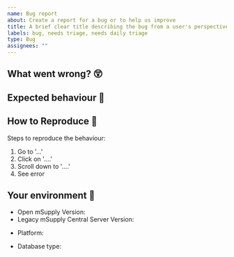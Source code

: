 ```yaml
---
name: Bug report
about: Create a report for a bug or to help us improve
title: A brief clear title describing the bug from a user's perspective
labels: bug, needs triage, needs daily triage
type: Bug
assignees: ""
---
```


## What went wrong? 😲

<!-- Provide a clear and concise description of what the bug is. Screenshots are helpful! -->

## Expected behaviour 🤔

## How to Reproduce 🔨

Steps to reproduce the behaviour:

1. Go to '...'
2. Click on '....'
3. Scroll down to '....'
4. See error

## Your environment 🌱

<!-- e.g. 1.2.3 -->

- Open mSupply Version:
- Legacy mSupply Central Server Version:
<!-- e.g. android, browser (extra points if you tell us which one), desktop (windows), desktop (macOS), server (windows) -->
- Platform:
<!-- PostgreSQL or SQLite3 -->
- Database type:
